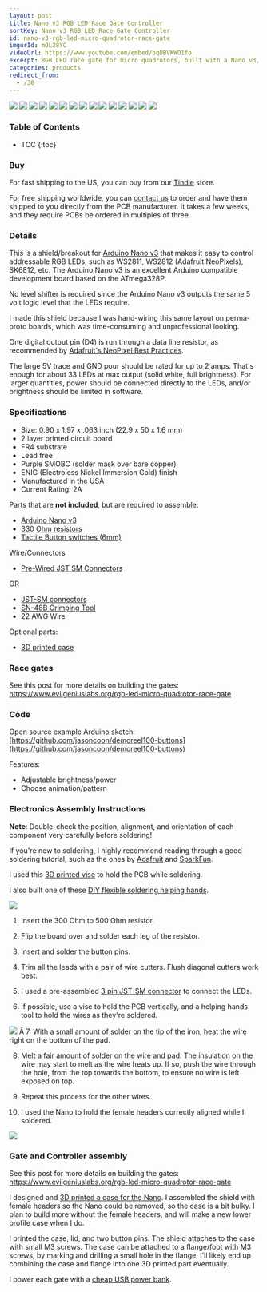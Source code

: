 ```yaml
---
layout: post
title: Nano v3 RGB LED Race Gate Controller
sortKey: Nano v3 RGB LED Race Gate Controller
id: nano-v3-rgb-led-micro-quadrotor-race-gate
imgurId: mOL28YC
videoUrl: https://www.youtube.com/embed/oqDBVKWO1fo
excerpt: RGB LED race gate for micro quadrotors, built with a Nano v3, 120 NeoPixel strip, PEX pipe, and FastLED.
categories: products
redirect_from:
  - /30
---
```


<div class="row">
  <a href="https://i.imgur.com/LP60W0A" target="_blank"><img src="https://i.imgur.com/LP60W0A.jpg" class="col-sm-4 col-xs-12" /></a>
  <a href="https://i.imgur.com/KDue2cs.gif" target="_blank"><img src="https://i.imgur.com/KDue2cs.gif" class="col-sm-4 col-xs-12" /></a>
  <a href="https://i.imgur.com/mOL28YC" target="_blank"><img src="https://i.imgur.com/mOL28YC.gif" class="col-sm-4 col-xs-12" /></a>
  <a href="https://i.imgur.com/VLQ5fCV" target="_blank"><img src="https://i.imgur.com/VLQ5fCV.gif" class="col-sm-4 col-xs-12" /></a>
  <a href="https://i.imgur.com/WNybN7b.mp4" target="_blank"><img src="https://i.imgur.com/V9kHfCS.gif" class="col-sm-4 col-xs-12" /></a>
  <a href="https://i.imgur.com/M060Hxu.jpg" target="_blank"><img src="https://i.imgur.com/M060Hxu.jpg" class="col-sm-4 col-xs-12" /></a>
  <a href="https://i.imgur.com/HSkjbnz.jpg" target="_blank"><img src="https://i.imgur.com/HSkjbnz.jpg" class="col-sm-4 col-xs-12" /></a>
  <a href="https://i.imgur.com/sMUO99b.jpg" target="_blank"><img src="https://i.imgur.com/sMUO99b.jpg" class="col-sm-4 col-xs-12" /></a>
  <a href="https://i.imgur.com/JWSIr2c.jpg" target="_blank"><img src="https://i.imgur.com/JWSIr2c.jpg" class="col-sm-4 col-xs-12" /></a>
  <a href="https://i.imgur.com/9aP8yPQ.jpg" target="_blank"><img src="https://i.imgur.com/9aP8yPQ.jpg" class="col-sm-4 col-xs-12" /></a>
  <a href="https://i.imgur.com/2x4a5ya.jpg" target="_blank"><img src="https://i.imgur.com/2x4a5ya.jpg" class="col-sm-4 col-xs-12" /></a>
  <a href="https://i.imgur.com/FZ5uncT.jpg" target="_blank"><img src="https://i.imgur.com/FZ5uncT.jpg" class="col-sm-4 col-xs-12" /></a>
  <a href="https://i.imgur.com/3SkGjEZ.jpg" target="_blank"><img src="https://i.imgur.com/3SkGjEZ.jpg" class="col-sm-4 col-xs-12" /></a>
  <a href="https://i.imgur.com/XNo0xSk.jpg" target="_blank"><img src="https://i.imgur.com/XNo0xSk.jpg" class="col-sm-4 col-xs-12" /></a>
  <a href="https://i.imgur.com/udk0QyR.jpg" target="_blank"><img src="https://i.imgur.com/udk0QyR.jpg" class="col-sm-4 col-xs-12" /></a>
</div>

<h3>Table of Contents</h3>

* TOC
{:toc}

### Buy

For fast shipping to the US, you can buy from our [Tindie](https://www.tindie.com/products/17138) store.

For free shipping worldwide, you can [contact us](/contact) to order and have them shipped to you directly from the PCB manufacturer.  It takes a few weeks, and they require PCBs be ordered in multiples of three.

### Details

This is a shield/breakout for [Arduino Nano v3](https://amzn.to/2YRa1lP) that makes it easy to control addressable RGB LEDs, such as WS2811, WS2812 (Adafruit NeoPixels), SK6812, etc. The Arduino Nano v3 is an excellent Arduino compatible development board based on the ATmega328P.

No level shifter is required since the Arduino Nano v3 outputs the same 5 volt logic level that the LEDs require.

I made this shield because I was hand-wiring this same layout on perma-proto boards, which was time-consuming and unprofessional looking.

One digital output pin (D4) is run through a data line resistor, as recommended by [Adafruit's NeoPixel Best Practices](https://learn.adafruit.com/adafruit-neopixel-uberguide/best-practices).

The large 5V trace and GND pour should be rated for up to 2 amps.  That's enough for about 33 LEDs at max output (solid white, full brightness).  For larger quantities, power should be connected directly to the LEDs, and/or brightness should be limited in software.

### Specifications

- Size: 0.90 x 1.97 x .063 inch (22.9 x 50 x 1.6 mm)
- 2 layer printed circuit board
- FR4 substrate
- Lead free
- Purple SMOBC (solder mask over bare copper)
- ENIG (Electroless Nickel Immersion Gold) finish
- Manufactured in the USA
- Current Rating: 2A

Parts that are **not included**, but are required to assemble:

- [Arduino Nano v3](https://amzn.to/2YRa1lP)
- [330 Ohm resistors](https://www.adafruit.com/product/2781)
- [Tactile Button switches (6mm)](https://www.adafruit.com/product/367)

Wire/Connectors

- [Pre-Wired JST SM Connectors](https://amzn.to/2P6qYEN)

OR

- [JST-SM connectors](https://amzn.to/2P7cvJ1)
- [SN-48B Crimping Tool](https://amzn.to/2P6YpHh)
- 22 AWG Wire

Optional parts:

- [3D printed case](https://www.thingiverse.com/thing:3200653)

### Race gates

See this post for more details on building the gates: https://www.evilgeniuslabs.org/rgb-led-micro-quadrotor-race-gate

### Code

Open source example Arduino sketch: [https://github.com/jasoncoon/demoreel100-buttons](https://github.com/jasoncoon/demoreel100-buttons)

Features:

* Adjustable brightness/power
* Choose animation/pattern

### Electronics Assembly Instructions

**Note**: Double-check the position, alignment, and orientation of each component very carefully before soldering!

If you're new to soldering, I highly recommend reading through a good soldering tutorial, such as the ones by [Adafruit](https://learn.adafruit.com/adafruit-guide-excellent-soldering) and [SparkFun](https://learn.sparkfun.com/tutorials/how-to-solder-through-hole-soldering).

I used this [3D printed vise](https://www.thingiverse.com/thing:2801942) to hold the PCB while soldering.

I also built one of these [DIY flexible soldering helping hands](http://www.instructables.com/id/DIY-Flexible-Soldering-Helping-Hand/).

<img src="https://i.imgur.com/HkRdXLb.jpg" class="img-responsive" />

1. Insert the 300 Ohm to 500 Ohm resistor.

2. Flip the board over and solder each leg of the resistor.

3. Insert and solder the button pins.

4. Trim all the leads with a pair of wire cutters.  Flush diagonal cutters work best.

5. I used a pre-assembled [3 pin JST-SM connector](https://amzn.to/2CWBL1G) to connect the LEDs.

6. If possible, use a vise to hold the PCB vertically, and a helping hands tool to hold the wires as they're soldered.
<img src="https://i.imgur.com/26X166P.jpg" class="img-responsive" />
Â
7. With a small amount of solder on the tip of the iron, heat the wire right on the bottom of the pad.

8. Melt a fair amount of solder on the wire and pad.  The insulation on the wire may start to melt as the wire heats up.  If so, push the wire through the hole, from the top towards the bottom, to ensure no wire is left exposed on top.

9. Repeat this process for the other wires.

10. I used the Nano to hold the female headers correctly aligned while I soldered.
<img src="https://i.imgur.com/A0Yvsf7.jpg" class="img-responsive" />

### Gate and Controller assembly

See this post for more details on building the gates: https://www.evilgeniuslabs.org/rgb-led-micro-quadrotor-race-gate

I designed and [3D printed a case for the Nano](https://www.thingiverse.com/thing:3200653).  I assembled the shield with female headers so the Nano could be removed, so the case is a bit bulky.  I plan to build more without the female headers, and will make a new lower profile case when I do.

I printed the case, lid, and two button pins.  The shield attaches to the case with small M3 screws.  The case can be attached to a flange/foot with M3 screws, by marking and drilling a small hole in the flange.  I'll likely end up combining the case and flange into one 3D printed part eventually.

I power each gate with a [cheap USB power bank](https://www.microcenter.com/product/488479/2600mah-power-bank---white).
